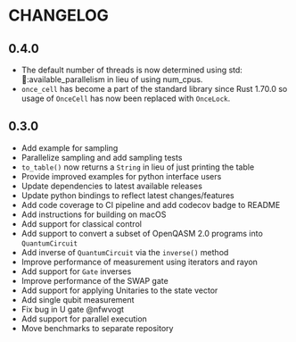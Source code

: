 # CHANGELOG

## 0.4.0

- The default number of threads is now determined using
  std::thread::available_parallelism in lieu of using num_cpus.
- `once_cell` has become a part of the standard library since Rust
  1.70.0 so usage of `OnceCell` has now been replaced with `OnceLock`.

## 0.3.0

- Add example for sampling
- Parallelize sampling and add sampling tests
- `to_table()` now returns a `String` in lieu of just printing the table
- Provide improved examples for python interface users
- Update dependencies to latest available releases
- Update python bindings to reflect latest changes/features
- Add code coverage to CI pipeline and add codecov badge to README
- Add instructions for building on macOS
- Add support for classical control
- Add support to convert a subset of OpenQASM 2.0 programs into `QuantumCircuit`
- Add inverse of `QuantumCircuit` via the `inverse()` method
- Improve performance of measurement using iterators and rayon
- Add support for `Gate` inverses
- Improve performance of the SWAP gate
- Add support for applying Unitaries to the state vector
- Add single qubit measurement
- Fix bug in U gate @nfwvogt
- Add support for parallel execution
- Move benchmarks to separate repository
